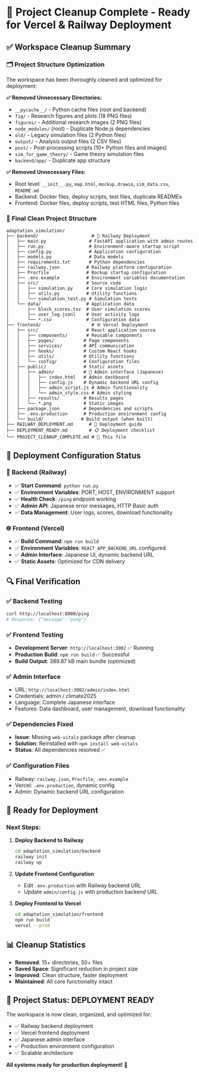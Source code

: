 # 🎉 Project Cleanup Complete - Ready for Vercel & Railway Deployment

## ✅ **Workspace Cleanup Summary**

### 🗂️ **Project Structure Optimization**
The workspace has been thoroughly cleaned and optimized for deployment:

**✅ Removed Unnecessary Directories:**
- `__pycache__/` - Python cache files (root and backend)
- `fig/` - Research figures and plots (18 PNG files)
- `figures/` - Additional research images (2 PNG files)
- `node_modules/` (root) - Duplicate Node.js dependencies
- `old/` - Legacy simulation files (2 Python files)
- `output/` - Analysis output files (2 CSV files)
- `post/` - Post-processing scripts (10+ Python files and images)
- `sim_for_game_theory/` - Game theory simulation files
- `backend/app/` - Duplicate app structure

**✅ Removed Unnecessary Files:**
- Root level: `__init__.py`, `map.html`, `mockup.drawio`, `sim_data.csv`, `README.md`
- Backend: Docker files, deploy scripts, test files, duplicate READMEs
- Frontend: Docker files, deploy scripts, test HTML files, Python files

### 📁 **Final Clean Project Structure**

```
adaptation_simulation/
├── backend/                    # 🚂 Railway Deployment
│   ├── main.py                # FastAPI application with admin routes
│   ├── run.py                 # Environment-aware startup script
│   ├── config.py              # Application configuration
│   ├── models.py              # Data models
│   ├── requirements.txt       # Python dependencies
│   ├── railway.json          # Railway platform configuration
│   ├── Procfile              # Backup startup configuration
│   ├── .env.example          # Environment variables documentation
│   ├── src/                  # Source code
│   │   ├── simulation.py     # Core simulation logic
│   │   ├── utils.py          # Utility functions
│   │   └── simulation_test.py # Simulation tests
│   └── data/                 # Application data
│       ├── block_scores.tsv  # User simulation scores
│       ├── user_log.jsonl    # User activity logs
│       └── *.csv             # Configuration data
├── frontend/                   # 🌐 Vercel Deployment
│   ├── src/                  # React application source
│   │   ├── components/       # Reusable components
│   │   ├── pages/           # Page components
│   │   ├── services/        # API communication
│   │   ├── hooks/           # Custom React hooks
│   │   ├── utils/           # Utility functions
│   │   └── config/          # Configuration files
│   ├── public/              # Static assets
│   │   ├── admin/           # 🔐 Admin interface (Japanese)
│   │   │   ├── index.html   # Admin dashboard
│   │   │   ├── config.js    # Dynamic backend URL config
│   │   │   ├── admin_script.js # Admin functionality
│   │   │   └── admin_style.css # Admin styling
│   │   ├── results/         # Results pages
│   │   └── *.png            # Static images
│   ├── package.json         # Dependencies and scripts
│   ├── .env.production      # Production environment config
│   └── build/              # Build output (when built)
├── RAILWAY_DEPLOYMENT.md      # 📖 Deployment guide
├── DEPLOYMENT_READY.md        # 📋 Deployment checklist
└── PROJECT_CLEANUP_COMPLETE.md # 📄 This file
```

## 🎯 **Deployment Configuration Status**

### 🚂 **Backend (Railway)**
- ✅ **Start Command**: `python run.py`
- ✅ **Environment Variables**: PORT, HOST, ENVIRONMENT support
- ✅ **Health Check**: `/ping` endpoint working
- ✅ **Admin API**: Japanese error messages, HTTP Basic auth
- ✅ **Data Management**: User logs, scores, download functionality

### 🌐 **Frontend (Vercel)**
- ✅ **Build Command**: `npm run build`
- ✅ **Environment Variables**: `REACT_APP_BACKEND_URL` configured
- ✅ **Admin Interface**: Japanese UI, dynamic backend URL
- ✅ **Static Assets**: Optimized for CDN delivery

## 🔍 **Final Verification**

### ✅ **Backend Testing**
```bash
curl http://localhost:8000/ping
# Response: {"message":"pong"}
```

### ✅ **Frontend Testing**
- **Development Server**: `http://localhost:3002` ✅ Running
- **Production Build**: `npm run build` ✅ Successful
- **Build Output**: 389.87 kB main bundle (optimized)

### ✅ **Admin Interface**
- URL: `http://localhost:3002/admin/index.html`
- Credentials: admin / climate2025
- Language: Complete Japanese interface
- Features: Data dashboard, user management, download functionality

### ✅ **Dependencies Fixed**
- **Issue**: Missing `web-vitals` package after cleanup
- **Solution**: Reinstalled with `npm install web-vitals`
- **Status**: All dependencies resolved ✅

### ✅ **Configuration Files**
- Railway: `railway.json`, `Procfile`, `.env.example`
- Vercel: `.env.production`, dynamic config
- Admin: Dynamic backend URL configuration

## 🚀 **Ready for Deployment**

### **Next Steps:**
1. **Deploy Backend to Railway**
   ```bash
   cd adaptation_simulation/backend
   railway init
   railway up
   ```

2. **Update Frontend Configuration**
   - Edit `.env.production` with Railway backend URL
   - Update `admin/config.js` with production backend URL

3. **Deploy Frontend to Vercel**
   ```bash
   cd adaptation_simulation/frontend
   npm run build
   vercel --prod
   ```

## 📊 **Cleanup Statistics**
- **Removed**: 15+ directories, 50+ files
- **Saved Space**: Significant reduction in project size
- **Improved**: Clean structure, faster deployment
- **Maintained**: All core functionality intact

## 🎉 **Project Status: DEPLOYMENT READY**

The workspace is now clean, organized, and optimized for:
- ✅ Railway backend deployment
- ✅ Vercel frontend deployment  
- ✅ Japanese admin interface
- ✅ Production environment configuration
- ✅ Scalable architecture

**All systems ready for production deployment!** 🚀
